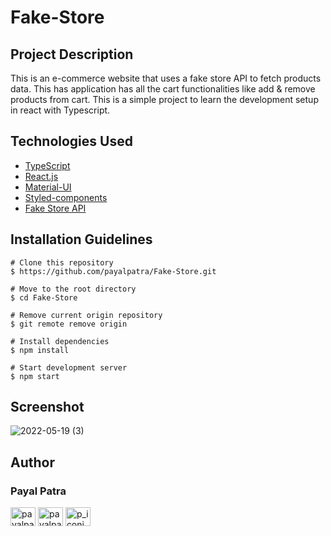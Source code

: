 # Fake-Store

## Project Description
This is an e-commerce website that uses a fake store API to fetch products data. This has application has all the cart functionalities like add & remove products from cart. 
This is a simple project to learn the development setup in react with Typescript.

## Technologies Used

- [TypeScript](https://www.typescriptlang.org/)
- [React.js](https://reactjs.org/)
- [Material-UI](https://mui.com/)
- [Styled-components](https://styled-components.com/)
- [Fake Store API](https://fakestoreapi.com/)



## Installation Guidelines

```
# Clone this repository
$ https://github.com/payalpatra/Fake-Store.git

# Move to the root directory
$ cd Fake-Store

# Remove current origin repository
$ git remote remove origin

# Install dependencies
$ npm install

# Start development server
$ npm start
```

## Screenshot

![2022-05-19 (3)](https://user-images.githubusercontent.com/67522406/169548821-7f5656f9-4c2f-4d5f-84e0-351813549128.png)


## Author

### Payal Patra

<a href="https://linkedin.com/in/payalpatra105" target="blank"><img align="center" src="https://cdn.jsdelivr.net/npm/simple-icons@3.0.1/icons/linkedin.svg" alt="payalpatra105" height="30" width="40" /></a>
<a href="https://github.com/payalpatra" target="blank"><img align="center" src="https://www.svgrepo.com/show/68072/github-logo-face.svg" alt="payalpatra105" height="30" width="40" /></a>
<a href="https://instagram.com/p_iconic_" target="blank"><img align="center" src="https://cdn.jsdelivr.net/npm/simple-icons@3.0.1/icons/instagram.svg" alt="p_iconic_" height="30" width="40" /></a>

